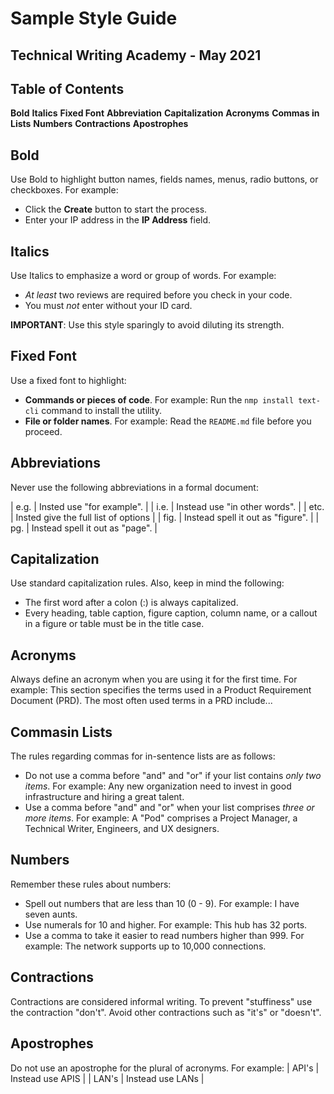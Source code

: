 # Sample Style Guide

## Technical Writing Academy - May 2021

## Table of Contents

__Bold__
__Italics__
__Fixed Font__
__Abbreviation__
__Capitalization__
__Acronyms__
__Commas in Lists__
__Numbers__
__Contractions__
__Apostrophes__

## Bold

Use Bold to highlight button names, fields names, menus, radio buttons, or checkboxes. For example:

* Click the **Create** button to start the process.
* Enter your IP address in the **IP Address** field.

## Italics

Use Italics to emphasize a word or group of words. For example:
* *At least* two reviews are required before you check in your code.
* You must *not* enter without your ID card.

**IMPORTANT**: Use this style sparingly to avoid diluting its strength.

## Fixed Font

Use a fixed font to highlight:
* **Commands or pieces of code**. For example:
    Run the `nmp install text-cli` command to install the utility.
* **File or folder names**. For example:
    Read the `README.md` file before you proceed.

## Abbreviations

Never use the following abbreviations in a formal document:

|   e.g.    |   Insted use "for example".               |
|   i.e.    |   Instead use "in other words".           |
|   etc.    |   Insted give the full list of options    |
|   fig.    |   Instead spell it out as "figure".       |
|   pg.     |   Instead spell it out as "page".         |

## Capitalization

Use standard capitalization rules. Also, keep in mind the following:
* The first word after a colon (:) is always capitalized.
* Every heading, table caption, figure caption, column name, or a callout in a figure or table must be in the title case.

## Acronyms

Always define an acronym when you are using it for the first time.
For example: This section specifies the terms used in a Product Requirement Document (PRD).
The most often used terms in a PRD include...

## Commasin Lists

The rules regarding commas for in-sentence lists are as follows:
* Do not use a comma before "and" and "or" if your list contains *only two items*. For example: Any new organization need to invest in good infrastructure and hiring a great talent.
* Use a comma before "and" and "or" when your list comprises *three or more items*. For example: A "Pod" comprises a Project Manager, a Technical Writer, Engineers, and UX designers.

## Numbers

Remember these rules about numbers:
* Spell out numbers that are less than 10 (0 - 9). For example: I have seven aunts.
* Use numerals for 10 and higher.
    For example: This hub has 32 ports.
* Use a comma to take it easier to read numbers higher than 999.
    For example: The network supports up to 10,000 connections.

## Contractions

Contractions are considered informal writing. To prevent "stuffiness" use the contraction "don't". Avoid other contractions such as "it's" or "doesn't".

## Apostrophes

Do not use an apostrophe for the plural of acronyms. For example:
|  API's    |   Instead use APIS    |
|   LAN's   |   Instead use LANs    |
